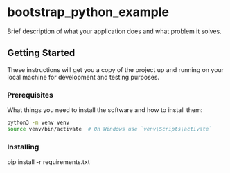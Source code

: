 # bootstrap_python_example

Brief description of what your application does and what problem it solves.

## Getting Started

These instructions will get you a copy of the project up and running on your local machine for development and testing purposes.

### Prerequisites

What things you need to install the software and how to install them:

```bash
python3 -m venv venv
source venv/bin/activate  # On Windows use `venv\Scripts\activate`
```

### Installing

pip install -r requirements.txt
